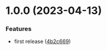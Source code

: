 # 1.0.0 (2023-04-13)


### Features

* first release ([4b2c669](https://github.com/James-Frowen/EmbedCodeInMarkdown/commit/4b2c66902a6d20c75ead3dc4a362cf364c0f8bd3))
